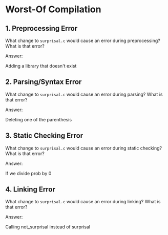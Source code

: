 # Worst-Of Compilation

## 1. Preprocessing Error

What change to `surprisal.c` would cause an error during preprocessing? What is
that error?

Answer:

Adding a library that doesn't exist

## 2. Parsing/Syntax Error

What change to `surprisal.c` would cause an error during parsing? What is that
error?

Answer:

Deleting one of the parenthesis

## 3. Static Checking Error

What change to `surprisal.c` would cause an error during static checking? What
is that error?

Answer:

If we divide prob by 0

## 4. Linking Error

What change to `surprisal.c` would cause an error during linking? What is that
error?

Answer:

Calling not_surprisal instead of surprisal
